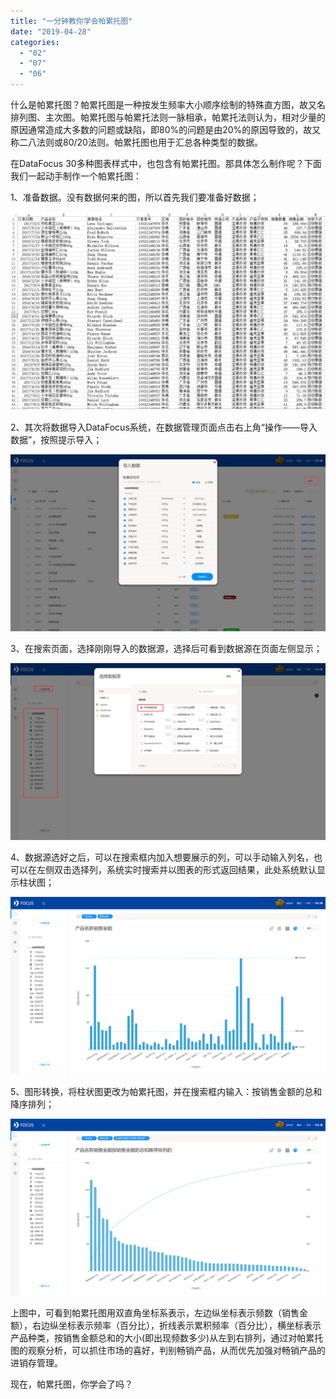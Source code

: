 ```yaml
---
title: "一分钟教你学会帕累托图"
date: "2019-04-28"
categories: 
  - "02"
  - "07"
  - "06"
---
```


什么是帕累托图？帕累托图是一种按发生频率大小顺序绘制的特殊直方图，故又名排列图、主次图。帕累托图与帕累托法则一脉相承，帕累托法则认为，相对少量的原因通常造成大多数的问题或缺陷，即80%的问题是由20%的原因导致的，故又称二八法则或80/20法则。帕累托图也用于汇总各种类型的数据。

在DataFocus 30多种图表样式中，也包含有帕累托图。那具体怎么制作呢？下面我们一起动手制作一个帕累托图：

1、准备数据。没有数据何来的图，所以首先我们要准备好数据；

![](images/word-image-396.png)

2、其次将数据导入DataFocus系统，在数据管理页面点击右上角“操作——导入数据”，按照提示导入；

![](images/word-image-397.png)

3、在搜索页面，选择刚刚导入的数据源，选择后可看到数据源在页面左侧显示；

![](images/word-image-398.png)

4、数据源选好之后，可以在搜索框内加入想要展示的列，可以手动输入列名，也可以在左侧双击选择列，系统实时搜索并以图表的形式返回结果，此处系统默认显示柱状图；

![](images/word-image-399.png)

5、图形转换，将柱状图更改为帕累托图，并在搜索框内输入：按销售金额的总和降序排列；

![](images/word-image-400.png)

上图中，可看到帕累托图用双直角坐标系表示，左边纵坐标表示频数（销售金额），右边纵坐标表示频率（百分比），折线表示累积频率（百分比），横坐标表示产品种类，按销售金额总和的大小(即出现频数多少)从左到右排列，通过对帕累托图的观察分析，可以抓住市场的喜好，判别畅销产品，从而优先加强对畅销产品的进销存管理。

现在，帕累托图，你学会了吗？
